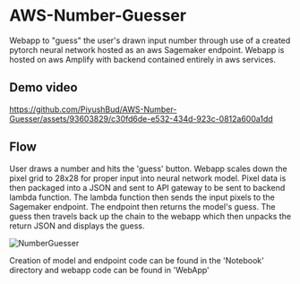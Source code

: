 # AWS-Number-Guesser

Webapp to "guess" the user's drawn input number through use of a created pytorch neural network hosted as an aws Sagemaker endpoint. 
Webapp is hosted on aws Amplify with backend contained entirely in aws services.

## Demo video
https://github.com/PiyushBud/AWS-Number-Guesser/assets/93603829/c30fd6de-e532-434d-923c-0812a600a1dd


## Flow
User draws a number and hits the 'guess' button. Webapp scales down the pixel grid to 28x28 for proper input into neural network model.
Pixel data is then packaged into a JSON and sent to API gateway to be sent to backend lambda function. The lambda function then sends the input pixels to the Sagemaker endpoint.
The endpoint then returns the model's guess. The guess then travels back up the chain to the webapp which then unpacks the return JSON and displays the guess.


![NumberGuesser](https://github.com/PiyushBud/AWS-Number-Guesser/assets/93603829/400a3314-4623-4771-968e-22ccb4c8db8a)

Creation of model and endpoint code can be found in the 'Notebook' directory and webapp code can be found in 'WebApp'
